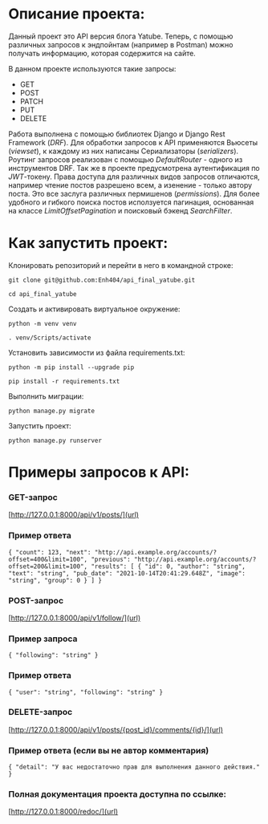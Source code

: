 # Описание проекта:

Данный проект это API версия блога Yatube. Теперь, с помощью различных запросов к эндпойнтам (например в Postman) можно получать информацию, которая содержится на сайте.

В данном проекте используются такие запросы:
- GET
- POST 
- PATCH 
- PUT 
- DELETE

Работа выполнена с помощью библиотек Django и Django Rest Framework (*DRF*). Для обработки запросов к API применяются Вьюсеты (*viewset*), к каждому из них написаны Сериализаторы (*serializers*). Роутинг запросов реализован с помощью *DefaultRouter* - одного из инструментов DRF. Так же в проекте предусмотрена аутентификация по *JWT*-токену. Права доступа для различных видов запросов отличаются, например чтение постов разрешено всем, а изенение - только автору поста. Это все заслуга различных пермишенов (*permissions*). Для более удобного и гибкого поиска постов исползуется пагинация, основанная на классе *LimitOffsetPagination* и поисковый бэкенд *SearchFilter*.

# Как запустить проект:

Клонировать репозиторий и перейти в него в командной строке:

`git clone git@github.com:Enh404/api_final_yatube.git`

`cd api_final_yatube`

Cоздать и активировать виртуальное окружение:

`python -m venv venv`

`. venv/Scripts/activate`

Установить зависимости из файла requirements.txt:

`python -m pip install --upgrade pip`

`pip install -r requirements.txt`

Выполнить миграции:

`python manage.py migrate`

Запустить проект:

`python manage.py runserver`

# Примеры запросов к API:

### GET-запрос

[http://127.0.0.1:8000/api/v1/posts/](url)

### Пример ответа

`{
  "count": 123,
  "next": "http://api.example.org/accounts/?offset=400&limit=100",
  "previous": "http://api.example.org/accounts/?offset=200&limit=100",
  "results": [
    {
      "id": 0,
      "author": "string",
      "text": "string",
      "pub_date": "2021-10-14T20:41:29.648Z",
      "image": "string",
      "group": 0
    }
  ]
}`

### POST-запрос

[http://127.0.0.1:8000/api/v1/follow/](url)

### Пример запроса

`{
  "following": "string"
}`

### Пример ответа

`{
  "user": "string",
  "following": "string"
}`

### DELETE-запрос

[http://127.0.0.1:8000/api/v1/posts/{post_id}/comments/{id}/](url)

### Пример ответа (если вы не автор комментария)

`{
  "detail": "У вас недостаточно прав для выполнения данного действия."
}`

### Полная документация проекта доступна по ссылке:

[http://127.0.0.1:8000/redoc/](url)
